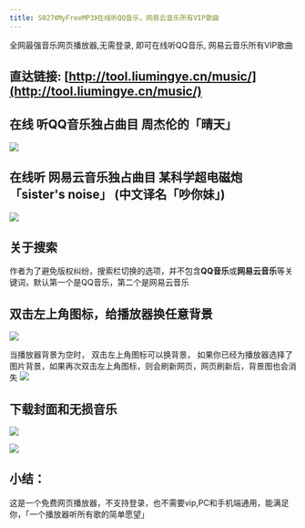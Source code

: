 ```yaml
---
title: S027《MyFreeMP3》在线听QQ音乐，网易云音乐所有VIP歌曲
---
```


全网最强音乐网页播放器,无需登录, 即可在线听QQ音乐, 网易云音乐所有VIP歌曲

## 直达链接: [http://tool.liumingye.cn/music/](http://tool.liumingye.cn/music/)


## 在线 听QQ音乐独占曲目 周杰伦的「晴天」

![](https://www.v2fy.com/asset/0i/OnlineToolsBook/OnlineToolsBookMD/S027_liumingye_music.assets/m001.gif)


## 在线听 网易云音乐独占曲目 某科学超电磁炮 「sister's noise」 (中文译名「吵你妹」)

![](https://www.v2fy.com/asset/0i/OnlineToolsBook/OnlineToolsBookMD/S027_liumingye_music.assets/m002.gif)

## 关于搜索

作者为了避免版权纠纷，搜索栏切换的选项，并不包含**QQ音乐**或**网易云音乐**等关键词，默认第一个是QQ音乐，第二个是网易云音乐


## 双击左上角图标，给播放器换任意背景

![](https://www.v2fy.com/asset/0i/OnlineToolsBook/OnlineToolsBookMD/S027_liumingye_music.assets/m003.gif)



当播放器背景为空时， 双击左上角图标可以换背景， 如果你已经为播放器选择了图片背景，如果再次双击左上角图标，则会刷新网页，网页刷新后，背景图也会消失
![](https://www.v2fy.com/asset/0i/OnlineToolsBook/OnlineToolsBookMD/S027_liumingye_music.assets/huiye.jpg)



## 下载封面和无损音乐

![](https://www.v2fy.com/asset/0i/OnlineToolsBook/OnlineToolsBookMD/S027_liumingye_music.assets/m004.gif)

![](https://www.v2fy.com/asset/0i/OnlineToolsBook/OnlineToolsBookMD/S027_liumingye_music.assets/lemon.jpg)


## 小结：

这是一个免费网页播放器，不支持登录，也不需要vip,PC和手机端通用，能满足你，「一个播放器听所有歌的简单愿望」

